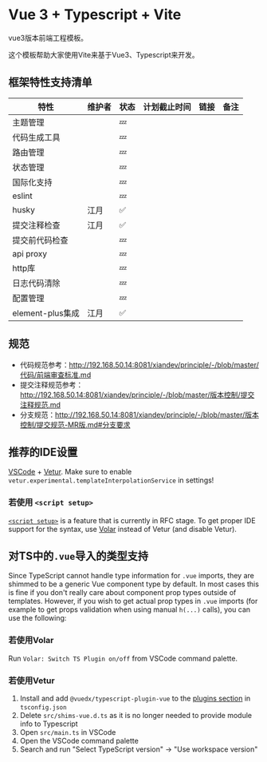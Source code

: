 # Vue 3 + Typescript + Vite

vue3版本前端工程模板。

这个模板帮助大家使用Vite来基于Vue3、Typescript来开发。
## 框架特性支持清单

| 特性 | 维护者 | 状态 | 计划截止时间 | 链接 | 备注 |
| --- | --- | --- | --- | --- | --- |
| 主题管理 |  | 💤 |  |  |  |
| 代码生成工具 |  | 💤 |  |  |  |
| 路由管理 |  | 💤 |  |  |  |
| 状态管理 |  | 💤 |  |  |  |
| 国际化支持 |  | 💤 |  |  |  |
| eslint |  | 💤 |  |  |  |
| husky | 江月 | ✅ |  |  |  |
| 提交注释检查 | 江月 | ✅ |  |  |  |
| 提交前代码检查 |  | 💤 |  |  |  |
| api proxy |  | 💤 |  |  |  |
| http库 |  | 💤 |  |  |  |
| 日志代码清除 |  | 💤 |  |  |  |
| 配置管理 |  | 💤 |  |  |  |
| element-plus集成 | 江月 | ✅ |  |  |  |

## 规范

- 代码规范参考：http://192.168.50.14:8081/xiandev/principle/-/blob/master/代码/前端审查标准.md
- 提交注释规范参考：http://192.168.50.14:8081/xiandev/principle/-/blob/master/版本控制/提交注释规范.md
- 分支规范：http://192.168.50.14:8081/xiandev/principle/-/blob/master/版本控制/提交规范-MR版.md#分支要求
## 推荐的IDE设置

[VSCode](https://code.visualstudio.com/) + [Vetur](https://marketplace.visualstudio.com/items?itemName=octref.vetur). Make sure to enable `vetur.experimental.templateInterpolationService` in settings!

### 若使用 `<script setup>`

[`<script setup>`](https://github.com/vuejs/rfcs/pull/227) is a feature that is currently in RFC stage. To get proper IDE support for the syntax, use [Volar](https://marketplace.visualstudio.com/items?itemName=johnsoncodehk.volar) instead of Vetur (and disable Vetur).

## 对TS中的`.vue`导入的类型支持

Since TypeScript cannot handle type information for `.vue` imports, they are shimmed to be a generic Vue component type by default. In most cases this is fine if you don't really care about component prop types outside of templates. However, if you wish to get actual prop types in `.vue` imports (for example to get props validation when using manual `h(...)` calls), you can use the following:

### 若使用Volar

Run `Volar: Switch TS Plugin on/off` from VSCode command palette.

### 若使用Vetur

1. Install and add `@vuedx/typescript-plugin-vue` to the [plugins section](https://www.typescriptlang.org/tsconfig#plugins) in `tsconfig.json`
2. Delete `src/shims-vue.d.ts` as it is no longer needed to provide module info to Typescript
3. Open `src/main.ts` in VSCode
4. Open the VSCode command palette
5. Search and run "Select TypeScript version" -> "Use workspace version"
